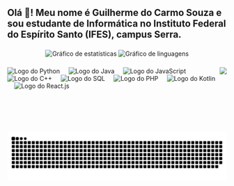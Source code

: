 
<h2 align="left">Olá 👋! Meu nome é Guilherme do Carmo Souza e sou estudante de Informática no Instituto Federal do Espírito Santo (IFES), campus Serra.</h2>

###

<div align="center">
  <img src="https://github-readme-stats.vercel.app/api?username=ilhe8l&hide_title=false&hide_rank=false&show_icons=true&include_all_commits=true&count_private=true&disable_animations=false&theme=dracula&locale=pt-BR&hide_border=false" height="150" alt="Gráfico de estatísticas" />
  <img src="https://github-readme-stats.vercel.app/api/top-langs?username=ilhe8l&locale=pt-BR&hide_title=false&layout=compact&card_width=320&langs_count=5&theme=dracula&hide_border=false" height="150" alt="Gráfico de linguagens" />
</div>

###

<img align="right" height="150" src="https://i.imgflip.com/65efzo.gif" />

###

<div align="left">
  <img src="https://cdn.jsdelivr.net/gh/devicons/devicon/icons/python/python-original.svg" height="30" alt="Logo do Python" />
  <img width="12" />
  <img src="https://cdn.jsdelivr.net/gh/devicons/devicon/icons/java/java-original.svg" height="30" alt="Logo do Java" />
  <img width="12" />
  <img src="https://cdn.jsdelivr.net/gh/devicons/devicon/icons/javascript/javascript-original.svg" height="30" alt="Logo do JavaScript" />
  <img width="12" />
  <img src="https://cdn.jsdelivr.net/gh/devicons/devicon/icons/cplusplus/cplusplus-original.svg" height="30" alt="Logo do C++" />
  <img width="12" />
  <img src="https://cdn.jsdelivr.net/gh/devicons/devicon/icons/sqlite/sqlite-original.svg" height="30" alt="Logo do SQL" />
  <img width="12" />
  <img src="https://cdn.jsdelivr.net/gh/devicons/devicon/icons/php/php-original.svg" height="30" alt="Logo do PHP" />
  <img width="12" />
  <img src="https://cdn.jsdelivr.net/gh/devicons/devicon/icons/kotlin/kotlin-original.svg" height="30" alt="Logo do Kotlin" />
  <img width="12" />
  <img src="https://cdn.jsdelivr.net/gh/devicons/devicon/icons/react/react-original.svg" height="30" alt="Logo do React.js" />
</div>

###

<br clear="both">

<img src="https://raw.githubusercontent.com/ilhe8l/ilhe8l/output/snake.svg" alt="Animação de cobra" />

###
